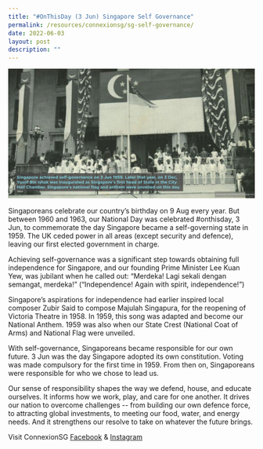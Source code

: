 ```yaml
---
title: "#OnThisDay (3 Jun) Singapore Self Governance"
permalink: /resources/connexionsg/sg-self-governance/
date: 2022-06-03
layout: post
description: ""
---
```

![](/images/connexionsg/2022/internal%20self%20governance.png)

Singaporeans celebrate our country’s birthday on 9 Aug every year. But between 1960 and 1963, our National Day was celebrated #onthisday, 3 Jun, to commemorate the day Singapore became a self-governing state in 1959. The UK ceded power in all areas (except security and defence), leaving our first elected government in charge.

Achieving self-governance was a significant step towards obtaining full independence for Singapore, and our founding Prime Minister Lee Kuan Yew, was jubilant when he called out: “Merdeka! Lagi sekali dengan semangat, merdeka!” (“Independence! Again with spirit, independence!”)

Singapore’s aspirations for independence had earlier inspired local composer Zubir Said to compose Majulah Singapura, for the reopening of Victoria Theatre in 1958. In 1959, this song was adapted and become our National Anthem. 1959 was also when our State Crest (National Coat of Arms) and National Flag were unveiled.

With self-governance, Singaporeans became responsible for our own future. 3 Jun was the day Singapore adopted its own constitution. Voting was made compulsory for the first time in 1959. From then on, Singaporeans were responsible for who we chose to lead us.

Our sense of responsibility shapes the way we defend, house, and educate ourselves. It informs how we work, play, and care for one another. It drives our nation to overcome challenges -- from building our own defence force, to attracting global investments, to meeting our food, water, and energy needs. And it strengthens our resolve to take on whatever the future brings.


Visit ConnexionSG [Facebook](https://www.facebook.com/ConnexionSG) & [Instagram](https://www.instagram.com/connexionsg/)